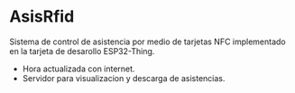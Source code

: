 # AsisRfid

Sistema de control de asistencia por medio de tarjetas NFC implementado en la tarjeta de desarollo ESP32-Thing.

- Hora actualizada con internet.
- Servidor para visualizacion y descarga de asistencias.
